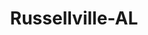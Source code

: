 ---
title: Russellville-AL
slug: russellville-al
f_state:
- cms/state/alabama.md
f_locations:
- cms/payday-loan/advance-america-1162.md
- cms/payday-loan/cash-usa-8948.md
- cms/payday-loan/cash-usa-muscle-shoals-8957.md
- cms/payday-loan/check-go-9703.md
- cms/payday-loan/first-cash-express-18521.md
updated-on: '2024-05-30T13:41:28.615Z'
created-on: '2024-05-30T13:41:28.615Z'
published-on: '2024-05-30T13:54:32.469Z'
f_city: Russellville
layout: '[city].html'
tags: city
---
